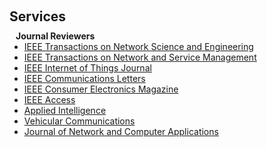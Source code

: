 <h1 id="services"></h1>

<h2 style="margin: 60px 0px 10px;">Services</h2>

<h4 style="margin:0 10px 0;">Journal Reviewers</h4>

<ul style="margin:0 0 20px;">
  <li><a href="https://www.comsoc.org/publications/journals/ieee-tnse"><autocolor>IEEE Transactions on Network Science and Engineering</autocolor></a></li>
  <li><a href="https://www.comsoc.org/publications/journals/ieee-tnsm"><autocolor>IEEE Transactions on Network and Service Management</autocolor></a></li>
  <li><a href="https://ieee-iotj.org"><autocolor>IEEE Internet of Things Journal</autocolor></a></li>
  <li><a href="https://www.comsoc.org/publications/journals/ieee-comml"><autocolor>IEEE Communications Letters</autocolor></a></li>
  <li><a href="https://ctsoc.ieee.org/publications/ieee-consumer-electronics-magazine.html"><autocolor>IEEE Consumer Electronics Magazine</autocolor></a></li>
  <li><a href="https://ieeeaccess.ieee.org/"><autocolor>IEEE Access</autocolor></a></li>
  <li><a href="https://link.springer.com/journal/10489"><autocolor>Applied Intelligence</autocolor></a></li>
  <li><a href="https://www.sciencedirect.com/journal/vehicular-communications"><autocolor>Vehicular Communications</autocolor></a></li>
  <li><a href="https://www.sciencedirect.com/journal/journal-of-network-and-computer-applications"><autocolor>Journal of Network and Computer Applications</autocolor></a></li>
</ul>
